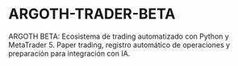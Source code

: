 # ARGOTH-TRADER-BETA
ARGOTH BETA: Ecosistema de trading automatizado con Python y MetaTrader 5. Paper trading, registro automático de operaciones y preparación para integración con IA.
